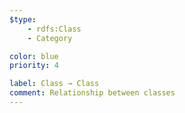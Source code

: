 ```yaml
---
$type: 
    - rdfs:Class
    - Category

color: blue
priority: 4

label: Class → Class
comment: Relationship between classes
---
```

